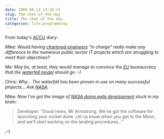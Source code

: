 ```yaml
---
date: 2009-08-13 13:10:13
slug: the-chat-of-the-day
title: The chat of the day
categories: life,programming
---
```


From today's [ACCU](http://accu.org/) diary:


 

Mike: _Would having [chartered engineers](http://lists.accu.org/mailman/private/accu-general/2009-August/016040.html) "in charge" really make any difference to the numerous public sector IT projects which are struggling to meet their objectives?_




Me: _May be, at least, they would manage to convince the [EU](http://europa.eu/) bureaucracy that the [waterfall model](http://en.wikipedia.org/wiki/Waterfall_model) should go :-)_




Chris: _Why... The waterfall has been proven in use on many successful projects...   Ask [NASA](http://cost.jsc.nasa.gov/pcehhtml/pceh.htm)._




Mike: _Now I've got the image of [NASA doing agile development](http://elephantangelchild.blogspot.com/2009/04/dancing-under-waterfall.html) stuck in my brain:_




> Developer: "Good news, Mr Armstrong. We've got the software for launching your rocket done. Let us know when you get to the Moon, and we'll start working on the landing procedures..." 





;-)
